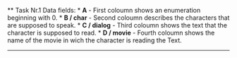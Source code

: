 ** Task Nr.1 
Data fields:
	* **A** - First coloumn shows an enumeration beginning with 0.
	* **B / char** - Second coloumn describes the characters that are supposed to speak.
	* **C / dialog** - Third coloumn shows the text that the character is supposed to read.
	* **D / movie** - Fourth coloumn shows the name of the movie in wich the character is reading the Text.
___
